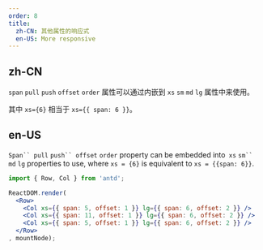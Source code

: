 ```yaml
---
order: 8
title: 
  zh-CN: 其他属性的响应式
  en-US: More responsive
---
```


## zh-CN

`span` `pull` `push` `offset` `order` 属性可以通过内嵌到 `xs` `sm` `md` `lg` 属性中来使用。

其中 `xs={6}` 相当于 `xs={{ span: 6 }}`。

## en-US

`Span`` pull` `push`` offset` `order` property can be embedded into` xs` `sm`` md` `lg` properties to use,
where `xs = {6}` is equivalent to `xs = {{span: 6}}`.

````jsx
import { Row, Col } from 'antd';

ReactDOM.render(
  <Row>
    <Col xs={{ span: 5, offset: 1 }} lg={{ span: 6, offset: 2 }} />
    <Col xs={{ span: 11, offset: 1 }} lg={{ span: 6, offset: 2 }} />
    <Col xs={{ span: 5, offset: 1 }} lg={{ span: 6, offset: 2 }} />
  </Row>
, mountNode);
````

